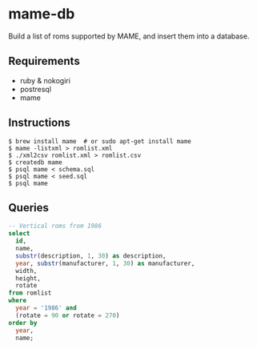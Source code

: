 # mame-db

Build a list of roms supported by MAME, and insert them into a database.

## Requirements

* ruby & nokogiri
* postresql
* mame

## Instructions

```
$ brew install mame  # or sudo apt-get install mame
$ mame -listxml > romlist.xml
$ ./xml2csv romlist.xml > romlist.csv
$ createdb mame
$ psql mame < schema.sql
$ psql mame < seed.sql
$ psql mame
```

## Queries

```sql
-- Vertical roms from 1986
select
  id,
  name,
  substr(description, 1, 30) as description,
  year, substr(manufacturer, 1, 30) as manufacturer,
  width,
  height,
  rotate
from romlist
where
  year = '1986' and
  (rotate = 90 or rotate = 270)
order by
  year,
  name;
```
